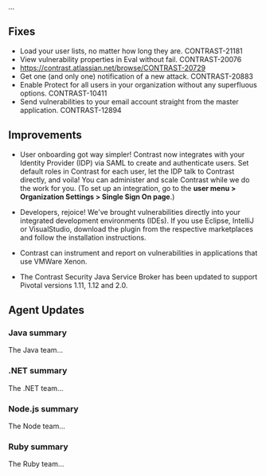 <!--
title: "Contrast 3.4.9 - February 2018"
description: "Contrast 3.4.9 February 2018"
tags: "3.4.9 February Release Notes"
-->

...

## Fixes

* Load your user lists, no matter how long they are. CONTRAST-21181
* View vulnerability properties in Eval without fail. CONTRAST-20076 
* https://contrast.atlassian.net/browse/CONTRAST-20729
* Get one (and only one) notification of a new attack. CONTRAST-20883
* Enable Protect for all users in your organization without any superfluous options. CONTRAST-10411 
* Send vulnerabilities to your email account straight from the master application. CONTRAST-12894

## Improvements 

* User onboarding got way simpler! Contrast now integrates with your Identity Provider (IDP) via SAML to create and authenticate users. Set default roles in Contrast for each user, let the IDP talk to Contrast directly, and voila! You can administer and scale Contrast while we do the work for you. (To set up an integration, go to the **user menu > Organization Settings > Single Sign On page**.) 

* Developers, rejoice! We've brought vulnerabilities directly into your integrated development environments (IDEs). If you use Eclipse, IntelliJ or VisualStudio, download the plugin from the respective marketplaces and follow the installation instructions.

* Contrast can instrument and report on vulnerabilities in applications that use VMWare Xenon.

* The Contrast Security Java Service Broker has been updated to support Pivotal versions 1.11, 1.12 and 2.0.


## Agent Updates

### Java summary 

The Java team... 

### .NET summary 

The .NET team...

### Node.js summary 

The Node team...

### Ruby summary 

The Ruby team...



